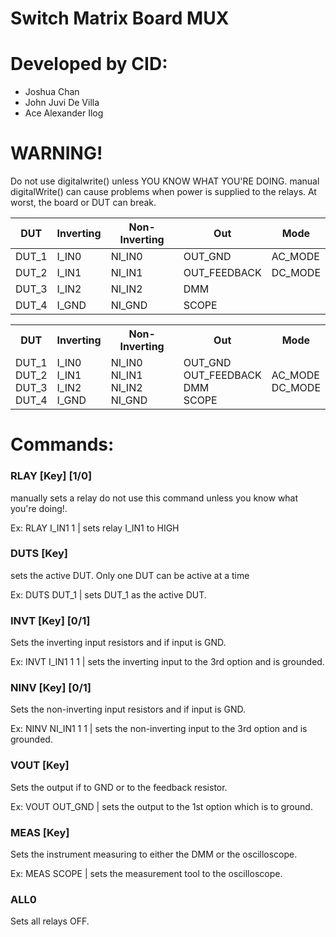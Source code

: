 # Switch Matrix Board MUX
# Developed by CID:
- Joshua Chan
- John Juvi De Villa
- Ace Alexander Ilog

# WARNING!
Do not use digitalwrite() unless YOU KNOW WHAT YOU'RE DOING.
manual digitalWrite() can cause problems when power is supplied
to the relays. At worst, the board or DUT can break.

| DUT | Inverting | Non-Inverting | Out | Mode |
| --- | --- | --- | --- | --- | 
| DUT_1 | I_IN0 | NI_IN0 | OUT_GND | AC_MODE |
| DUT_2 | I_IN1 | NI_IN1 | OUT_FEEDBACK | DC_MODE |
| DUT_3 | I_IN2 | NI_IN2 | DMM |
| DUT_4 | I_GND | NI_GND | SCOPE |

<table>
<tr>
  <th>DUT</th>
  <th>Inverting</th>
  <th>Non-Inverting</th>
  <th>Out</th>
  <th>Mode</th>
</tr>
<tr>
  <td>
    DUT_1 <br>
    DUT_2 <br>
    DUT_3 <br>
    DUT_4 
  </td>
  <td>
    I_IN0 <br>
    I_IN1 <br> 
    I_IN2 <br> 
    I_GND 
  </td>
  <td>
    NI_IN0 <br>
    NI_IN1 <br>
    NI_IN2 <br>
    NI_GND
  </td>
  <td>
    OUT_GND <br>
    OUT_FEEDBACK <br>
    DMM <br>
    SCOPE
  </td>
  <td>
    AC_MODE <br>
    DC_MODE
  </td>
</tr>
</table>

# Commands:
### RLAY [Key] [1/0]
manually sets a relay do not use this command unless you know what you're doing!.

Ex: RLAY I_IN1 1   | sets relay I_IN1 to HIGH
### DUTS [Key]
sets the active DUT. Only one DUT can be active at a time

Ex: DUTS DUT_1      | sets DUT_1 as the active DUT.
### INVT [Key] [0/1] 
Sets the inverting input resistors and if input is GND.

Ex: INVT I_IN1 1 1    | sets the inverting input to the 3rd option and is grounded.
### NINV [Key] [0/1]
Sets the non-inverting input resistors and if input is GND.

Ex: NINV NI_IN1 1 1    | sets the non-inverting input to the 3rd option and is grounded.
### VOUT [Key]
Sets the output if to GND or to the feedback resistor.

Ex: VOUT OUT_GND      | sets the output to the 1st option which is to ground.
### MEAS [Key]
Sets the instrument measuring to either the DMM or the oscilloscope.

Ex: MEAS SCOPE      | sets the measurement tool to the oscilloscope.
### ALL0
Sets all relays OFF.
